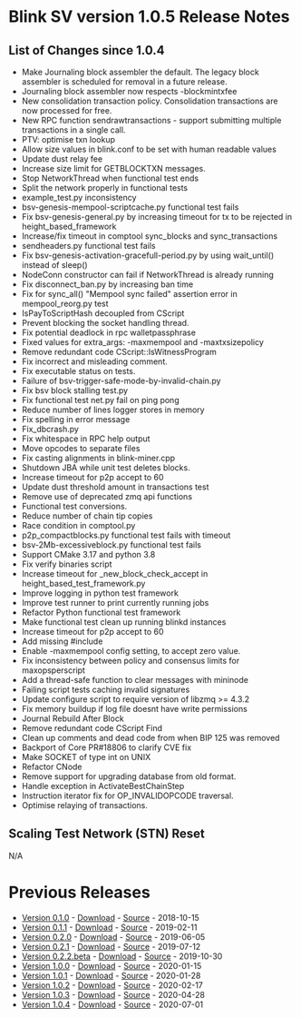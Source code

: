 # Blink SV version 1.0.5 Release Notes

## List of Changes since 1.0.4
* Make Journaling block assembler the default. The legacy block assembler is scheduled for removal in a future release.
* Journaling block assembler now respects -blockmintxfee
* New consolidation transaction policy. Consolidation transactions are now processed for free.
* New RPC function sendrawtransactions - support submitting multiple transactions in a single call.
* PTV: optimise txn lookup
* Allow size values in blink.conf to be set with human readable values
* Update dust relay fee
* Increase size limit for GETBLOCKTXN messages.
* Stop NetworkThread when functional test ends
* Split the network properly in functional tests
* example_test.py inconsistency
* bsv-genesis-mempool-scriptcache.py functional test fails
* Fix bsv-genesis-general.py by increasing timeout for tx to be rejected in height_based_framework
* Increase/fix timeout in comptool sync_blocks and sync_transactions
* sendheaders.py functional test fails
* Fix bsv-genesis-activation-gracefull-period.py by using wait_until() instead of sleep()
* NodeConn constructor can fail if NetworkThread is already running
* Fix disconnect_ban.py by increasing ban time
* Fix for sync_all() "Mempool sync failed" assertion error in mempool_reorg.py test
* IsPayToScriptHash decoupled from CScript
* Prevent blocking the socket handling thread.
* Fix potential deadlock in rpc walletpassphrase
* Fixed values for extra_args: -maxmempool and -maxtxsizepolicy
* Remove redundant code CScript::IsWitnessProgram
* Fix incorrect and misleading comment.
* Fix executable status on tests.
* Failure of bsv-trigger-safe-mode-by-invalid-chain.py
* Fix bsv block stalling test.py
* Fix functional test net.py fail on ping pong
* Reduce number of lines logger stores in memory
* Fix spelling in error message
* Fix_dbcrash.py
* Fix whitespace in RPC help output
* Move opcodes to separate files
* Fix casting alignments in blink-miner.cpp
* Shutdown JBA while unit test deletes blocks.
* Increase timeout for p2p accept to 60
* Update dust threshold amount in transactions test
* Remove use of deprecated zmq api functions
* Functional test conversions.
* Reduce number of chain tip copies
* Race condition in comptool.py
* p2p_compactblocks.py functional test fails with timeout
* bsv-2Mb-excessiveblock.py functional test fails
* Support CMake 3.17 and python 3.8
* Fix verify binaries script
* Increase timeout for _new_block_check_accept in height_based_test_framework.py
* Improve logging in python test framework
* Improve test runner to print currently running jobs
* Refactor Python functional test framework
* Make functional test clean up running blinkd instances
* Increase timeout for p2p accept to 60
* Add missing #include <array>
* Enable -maxmempool config setting, to accept zero value.
* Fix inconsistency between policy and consensus limits for maxopsperscript
* Add a thread-safe function to clear messages with mininode
* Failing script tests caching invalid signatures
* Update configure script to require version of libzmq >= 4.3.2
* Fix memory buildup if log file doesnt have write permissions
* Journal Rebuild After Block
* Remove redundant code CScript Find
* Clean up comments and dead code from when BIP 125 was removed
* Backport of Core PR#18806 to clarify CVE fix
* Make SOCKET of type int on UNIX
* Refactor CNode
* Remove support for upgrading database from old format.
* Handle exception in ActivateBestChainStep
* Instruction iterator fix for OP_INVALIDOPCODE traversal.
* Optimise relaying of transactions.

## Scaling Test Network (STN) Reset
N/A

# Previous Releases
* [Version 0.1.0](release-notes-v0.1.0.md) - [Download](https://download.blinksv.io/blinksv/0.1.0/) - [Source](https://github.com/blink-sv/blink-sv/tree/v0.1.0) - 2018-10-15
* [Version 0.1.1](release-notes-v0.1.1.md) - [Download](https://download.blinksv.io/blinksv/0.1.1/) - [Source](https://github.com/blink-sv/blink-sv/tree/v0.1.1) - 2019-02-11
* [Version 0.2.0](release-notes-v0.2.0.md) - [Download](https://download.blinksv.io/blinksv/0.2.0/) - [Source](https://github.com/blink-sv/blink-sv/tree/v0.2.0) - 2019-06-05
* [Version 0.2.1](release-notes-v0.2.1.md) - [Download](https://download.blinksv.io/blinksv/0.2.1/) - [Source](https://github.com/blink-sv/blink-sv/tree/v0.2.1) - 2019-07-12
* [Version 0.2.2.beta](release-notes-v0.2.2-beta.md) - [Download](https://download.blinksv.io/blinksv/0.2.2.beta/) - [Source](https://github.com/blink-sv/blink-sv/tree/v0.2.2.beta) - 2019-10-30
* [Version 1.0.0](release-notes-v1.0.0.md) - [Download](https://download.blinksv.io/blinksv/1.0.0/) - [Source](https://github.com/blink-sv/blink-sv/tree/v1.0.0) - 2020-01-15
* [Version 1.0.1](release-notes-v1.0.1.md) - [Download](https://download.blinksv.io/blinksv/1.0.1/) - [Source](https://github.com/blink-sv/blink-sv/tree/v1.0.1) - 2020-01-28
* [Version 1.0.2](release-notes-v1.0.2.md) - [Download](https://download.blinksv.io/blinksv/1.0.2/) - [Source](https://github.com/blink-sv/blink-sv/tree/v1.0.2) - 2020-02-17
* [Version 1.0.3](release-notes-v1.0.3.md) - [Download](https://download.blinksv.io/blinksv/1.0.3/) - [Source](https://github.com/blink-sv/blink-sv/tree/v1.0.3) - 2020-04-28
* [Version 1.0.4](release-notes-v1.0.4.md) - [Download](https://download.blinksv.io/blinksv/1.0.4/) - [Source](https://github.com/blink-sv/blink-sv/tree/v1.0.4) - 2020-07-01
